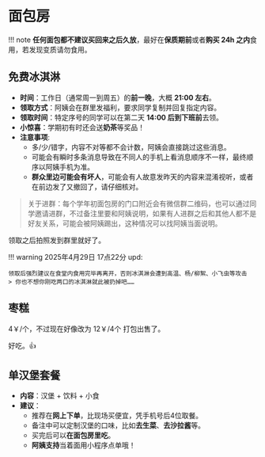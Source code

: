 # 面包房

!!! note
    **任何面包都不建议买回来之后久放**，最好在**保质期前**或者**购买 24h 之内**食用，若发现变质请勿食用。

## 免费冰淇淋

<!-- 在所有工作日（通常是周一到周五）的前一晚，也就是（周日到周四晚上）大概九点钟左右，阿姨会在群里发福利，要求同学复制并回复指定内容，特定序号的同学可以在第二天 14:00 后到晚上下班之前领取免费冰淇淋。 -->

- **时间**：工作日（通常周一到周五）的**前一晚**，大概 **21:00 左右**。
- **领取方式**：阿姨会在群里发福利，要求同学复制并回复指定内容。
- **领取时间**：特定序号的同学可以在第二天 **14:00 后到下班前**去领。
- **小惊喜**：学期初有时还会送**奶茶**等奖品！
- **注意事项**: 
    - 多/少/错字，内容不对等都不会计数，阿姨会直接跳过这些消息。
    - 可能会有瞬时多条消息导致在不同人的手机上看消息顺序不一样，最终顺序以阿姨手机为准。
    - **群众里边可能会有坏人**，可能会有人故意发昨天的内容来混淆视听，或者在前边发了又撤回了，请仔细核对。

> 关于进群：每个学年初面包房的门口附近会有微信群二维码，也可以通过同学邀请进群，不过备注里要和阿姨说明，如果有人进群之后和其他人都不是好友关系，可能会被阿姨踢出，这种情况可以找阿姨当面说明。

<!-- > 有时学期初也会送奶茶之类的奖品。 -->

领取之后拍照发到群里就好了。

!!! warning
    2025年4月29日 17点22分 upd: 
    
    领取后强烈建议在食堂内食用完毕再离开，否则冰淇淋会遭到高温、杨/柳絮、小飞虫等攻击
    > 你也不想你刚吃两口的冰淇淋就此被扔掉吧……

## 枣糕

4￥/个，不过现在好像改为 12￥/4个 打包出售了。

好吃。👍

## 单汉堡套餐

<!-- 通常为汉堡+饮料+小食的组合，推荐在小程序下单，比现点便宜。买完之后也可以坐在面包房吃，甚至可以当着阿姨面用小程序点，阿姨支持这么做。 -->

- **内容**：汉堡 + 饮料 + 小食
- **建议**：
  - 推荐在**网上下单**，比现场买便宜，凭手机号后4位取餐。
  - 备注中可以定制汉堡的口味，比如**去生菜**、**去沙拉酱**等。
  - 买完后可以**在面包房里吃**。
  - **阿姨支持**当着面用小程序点单哦！